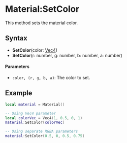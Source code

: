 # Material:SetColor

This method sets the material color.

## Syntax

- **SetColor**(color: [Vec4](#vec4))
- **SetColor**(r: number, g: number, b: number, a: number)

#### Parameters

- `color, (r, g, b, a)`: The color to set.

## Example

```lua
local material = Material()

-- Using Vec4 parameter
local colorVec = Vec4(1, 0.5, 0, 1)
material:SetColor(colorVec)

-- Using separate RGBA parameters
material:SetColor(0.5, 0, 0.5, 0.75)
```